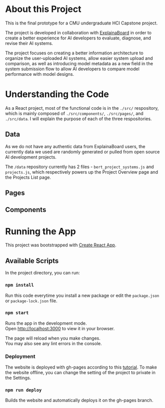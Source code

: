 # About this Project

This is the final prototype for a CMU undergraduate HCI Capstone project. 

The project is developed in collaboration with [ExplainaBoard](https://explainaboard.inspiredco.ai/) in order to create a better experience for AI developers to evaluate, diagnose, and revise their AI systems. 

The project focuses on creating a better information architecture to organize the user-uploaded AI systems, allow easier system upload and comparison, as well as introducing model metadata as a new field in the system submission flow to allow AI developers to compare model performance with model designs. 

# Understanding the Code

As a React project, most of the functional code is in the `./src/` respository, which is mainly composed of `./src/components/`, `./src/pages/`, and `./src/data`. I will explain the purpose of each of the three respositories. 

## Data

As we do not have any authentic data from ExplainaBoard users, the currently data we used are randomly generated or pulled from open source AI development projects. 

The `/data` repository currently has 2 files - `bert_project_systems.js` and `projects.js`, which respectively powers up the Project Overview page and the Projects List page.

## Pages

## Components

# Running the App

This project was bootstrapped with [Create React App](https://github.com/facebook/create-react-app).

## Available Scripts

In the project directory, you can run:

### `npm install`

Run this code everytime you install a new package or edit the `package.json` or `package-lock.json` file.

### `npm start`

Runs the app in the development mode.\
Open [http://localhost:3000](http://localhost:3000) to view it in your browser.

The page will reload when you make changes.\
You may also see any lint errors in the console.

### Deployment

The website is deployed with gh-pages according to this [tutorial](https://blog.logrocket.com/deploying-react-apps-github-pages/). To make the website offline, you can change the setting of the project to private in the Settings. 

### `npm run deploy`

Builds the website and automatically deploys it on the gh-pages branch. 
